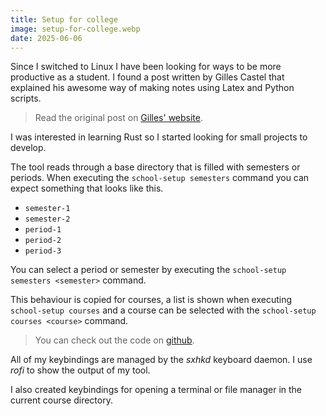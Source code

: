 ```yaml
---
title: Setup for college
image: setup-for-college.webp
date: 2025-06-06
---
```


Since I switched to Linux I have been looking for ways to be more productive as a student. I found a post written by Gilles Castel that explained his awesome way of making notes using Latex and Python scripts.

> Read the original post on [Gilles' website](https://castel.dev/post/lecture-notes-3).

I was interested in learning Rust so I started looking for small projects to develop.

The tool reads through a base directory that is filled with semesters or periods.
When executing the `school-setup semesters` command you can expect something that looks like this.
- `semester-1`
- `semester-2`
- `period-1`
- `period-2`
- `period-3`

You can select a period or semester by executing the `school-setup semesters <semester>` command.

This behaviour is copied for courses, a list is shown when executing `school-setup courses` and a course can be selected with the `school-setup courses <course>` command.

> You can check out the code on [github](https://github.com/niceduckdev/school-setup).

All of my keybindings are managed by the *sxhkd* keyboard daemon. I use *rofi* to show the output of my tool.

I also created keybindings for opening a terminal or file manager in the current course directory.
